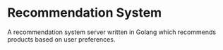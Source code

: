 # Recommendation System
A recommendation system server written in Golang which recommends products based on user preferences. 
